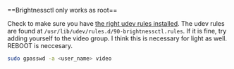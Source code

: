 ==Brightnessctl only works as root==

Check to make sure you have [the right udev rules installed](https://github.com/Hummer12007/brightnessctl/blob/master/90-brightnessctl.rules). The udev rules are found at `/usr/lib/udev/rules.d/90-brightnessctl.rules`. If it is fine, try adding yourself to the video group. I think this is necessary for light as well. REBOOT is neccesary. 

```bash
sudo gpasswd -a <user_name> video
```
